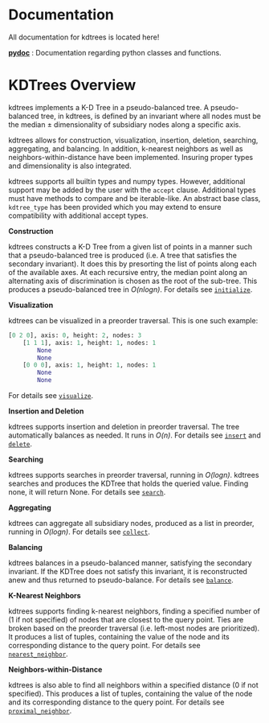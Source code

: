 # Documentation

All documentation for kdtrees is located here!

[**pydoc**](https://github.com/paradoxysm/kdtrees/tree/master/doc/pydoc) : Documentation regarding python classes and functions.

# KDTrees Overview

kdtrees implements a K-D Tree in a pseudo-balanced tree. A pseudo-balanced tree, in kdtrees, is defined by an invariant where all nodes must be the median ± dimensionality of subsidiary nodes along a specific axis.

kdtrees allows for construction, visualization, insertion, deletion, searching, aggregating, and balancing. In addition, k-nearest neighbors as well as neighbors-within-distance have been implemented. Insuring proper types and dimensionality is also integrated.

kdtrees supports all builtin types and numpy types. However, additional support may be added by the user with the `accept` clause. Additional types must have methods to compare and be iterable-like. An abstract base class, `kdtree_type` has been provided which you may extend to ensure compatibility with additional accept types.

**Construction**

kdtrees constructs a K-D Tree from a given list of points in a manner such that a pseudo-balanced tree is produced (i.e. A tree that satisfies the secondary invariant). It does this by presorting the list of points along each of the available axes. At each recursive entry, the median point along an alternating axis of discrimination is chosen as the root of the sub-tree. This produces a pseudo-balanced tree in *O(nlogn)*. For details see [`initialize`](https://github.com/paradoxysm/kdtrees/blob/master/doc/pydoc/doc_kdtree.md#initialize).

**Visualization**

kdtrees can be visualized in a preorder traversal. This is one such example:

```python
[0 2 0], axis: 0, height: 2, nodes: 3
	[1 1 1], axis: 1, height: 1, nodes: 1
		None
		None
	[0 0 0], axis: 1, height: 1, nodes: 1
		None
		None
```
For details see [`visualize`](https://github.com/paradoxysm/kdtrees/blob/master/doc/pydoc/doc_kdtree.md#visualize).

**Insertion and Deletion**

kdtrees supports insertion and deletion in preorder traversal. The tree automatically balances as needed. It runs in *O(n)*. For details see [`insert`](https://github.com/paradoxysm/kdtrees/blob/master/doc/pydoc/doc_kdtree.md#insert) and [`delete`](https://github.com/paradoxysm/kdtrees/blob/master/doc/pydoc/doc_kdtree.md#delete).

**Searching**

kdtrees supports searches in preorder traversal, running in *O(logn)*. kdtrees searches and produces the KDTree that holds the queried value. Finding none, it will return None. For details see [`search`](https://github.com/paradoxysm/kdtrees/blob/master/doc/pydoc/doc_kdtree.md#search).

**Aggregating**

kdtrees can aggregate all subsidiary nodes, produced as a list in preorder, running in *O(logn)*. For details see [`collect`](https://github.com/paradoxysm/kdtrees/blob/master/doc/pydoc/doc_kdtree.md#collect).

**Balancing**

kdtrees balances in a pseudo-balanced manner, satisfying the secondary invariant. If the KDTree does not satisfy this invariant, it is reconstructed anew and thus returned to pseudo-balance. For details see [`balance`](https://github.com/paradoxysm/kdtrees/blob/master/doc/pydoc/doc_kdtree.md#balance).

**K-Nearest Neighbors**

kdtrees supports finding k-nearest neighbors, finding a specified number of (1 if not specified) of nodes that are closest to the query point. Ties are broken based on the preorder traversal (i.e. left-most nodes are prioritized). It produces a list of tuples, containing the value of the node and its corresponding distance to the query point. For details see [`nearest_neighbor`](https://github.com/paradoxysm/kdtrees/blob/master/doc/pydoc/doc_kdtree.md#nearest_neighbor).

**Neighbors-within-Distance**

kdtrees is also able to find all neighbors within a specified distance (0 if not specified). This produces a list of tuples, containing the value of the node and its corresponding distance to the query point. For details see [`proximal_neighbor`](https://github.com/paradoxysm/kdtrees/blob/master/doc/pydoc/doc_kdtree.md#proximal_neighbor).
